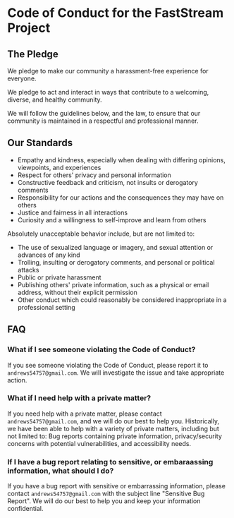 # Code of Conduct for the FastStream Project

## The Pledge

We pledge to make our community a harassment-free experience for everyone.

We pledge to act and interact in ways that contribute to a welcoming,
diverse, and healthy community.

We will follow the guidelines below, and the law, to ensure that our community is maintained in a respectful and professional manner.

## Our Standards

* Empathy and kindness, especially when dealing with differing opinions, viewpoints, and experiences
* Respect for others' privacy and personal information
* Constructive feedback and criticism, not insults or derogatory comments
* Responsibility for our actions and the consequences they may have on others
* Justice and fairness in all interactions
* Curiosity and a willingness to self-improve and learn from others

Absolutely unacceptable behavior include, but are not limited to:

* The use of sexualized language or imagery, and sexual attention or
  advances of any kind
* Trolling, insulting or derogatory comments, and personal or political attacks
* Public or private harassment
* Publishing others' private information, such as a physical or email
  address, without their explicit permission
* Other conduct which could reasonably be considered inappropriate in a
  professional setting

## FAQ

### What if I see someone violating the Code of Conduct?

If you see someone violating the Code of Conduct, please report it to `andrews54757@gmail.com`. We will investigate the issue and take appropriate action.

### What if I need help with a private matter?

If you need help with a private matter, please contact `andrews54757@gmail.com`, and we will do our best to help you. Historically, we have been able to help with a variety of private matters, including but not limited to: Bug reports containing private information, privacy/security concerns with potential vulnerabilities, and accessibility needs.

### If I have a bug report relating to sensitive, or embaraassing information, what should I do?

If you have a bug report with sensitive or embarrassing information, please contact `andrews54757@gmail.com` with the subject line "Sensitive Bug Report". We will do our best to help you and keep your information confidential.